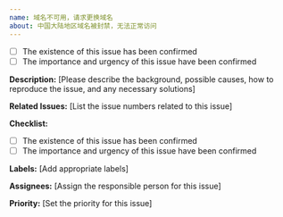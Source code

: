 ```yaml
---
name: 域名不可用，请求更换域名
about: 中国大陆地区域名被封禁，无法正常访问
---
```


- [ ]  The existence of this issue has been confirmed
- [ ]  The importance and urgency of this issue have been confirmed

**Description:** [Please describe the background, possible causes, how to reproduce the issue, and any necessary solutions]

**Related Issues:** [List the issue numbers related to this issue]

**Checklist:**

- [ ]  The existence of this issue has been confirmed
- [ ]  The importance and urgency of this issue have been confirmed

**Labels:** [Add appropriate labels]

**Assignees:** [Assign the responsible person for this issue]

**Priority:** [Set the priority for this issue]
